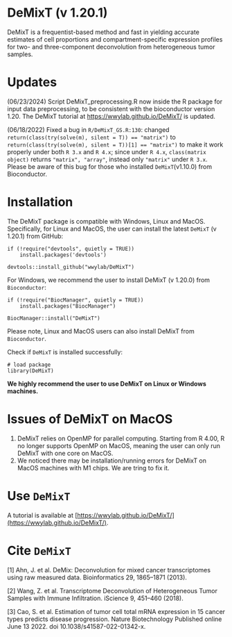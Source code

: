 # DeMixT (v 1.20.1)
DeMixT is a frequentist-based method and fast in yielding accurate estimates of cell proportions and compartment-specific expression profiles for two- and three-component deconvolution from heterogeneous tumor samples. 

# Updates
(06/23/2024) Script DeMixT_preprocessing.R now inside the R package for input data preprocessing, to be consistent with the bioconductor version 1.20.
The DeMixT tutorial at https://wwylab.github.io/DeMixT/ is updated.

(06/18/2022) Fixed a bug in ``R/DeMixT_GS.R:130``: changed ``return(class(try(solve(m), silent = T)) == "matrix")`` to ``return(class(try(solve(m), silent = T))[1] == "matrix")`` to make it work properly under both ``R 3.x`` and ``R 4.x``; since under ``R 4.x``, ``class(matrix object)`` returns ``"matrix", "array"``, instead only ``"matrix"``  under ``R 3.x``. Please be aware of this bug for those who installed ``DeMixT``(v1.10.0) from Bioconductor. 


# Installation
The DeMixT package is compatible with Windows, Linux and MacOS. Specifically, for Linux and MacOS, the user can install the latest ``DeMixT``  (v 1.20.1) from GitHub:

```
if (!require("devtools", quietly = TRUE))
    install.packages('devtools')

devtools::install_github("wwylab/DeMixT")
```

For Windows, we recommend the user to install DeMixT (v 1.20.0) from ``Bioconductor``:
```
if (!require("BiocManager", quietly = TRUE))
    install.packages("BiocManager")

BiocManager::install("DeMixT")
```

Please note, Linux and MacOS users can also install DeMixT from ``Bioconductor``. 

Check if ``DeMixT`` is installed successfully:
```
# load package
library(DeMixT)
```

**We highly recommend the user to use DeMixT on Linux or Windows machines.**
# Issues of DeMixT on MacOS

1. DeMixT relies on OpenMP for parallel computing. Starting from R 4.00, R no longer supports OpenMP on MacOS, meaning the user can only run DeMixT with one core on MacOS.
2. We noticed there may be installation/running errors for DeMixT on MacOS machines with M1 chips. We are tring to fix it.

# Use ``DeMixT``
A tutorial is available at [https://wwylab.github.io/DeMixT/](https://wwylab.github.io/DeMixT/).

# Cite ``DeMixT``

[1] Ahn, J. et al. DeMix: Deconvolution for mixed cancer transcriptomes using raw measured data. Bioinformatics 29, 1865–1871 (2013).

[2] Wang, Z. et al. Transcriptome Deconvolution of Heterogeneous Tumor Samples with Immune Infiltration. iScience 9, 451–460 (2018).

[3] Cao, S. et al. Estimation of tumor cell total mRNA expression in 15 cancer types predicts disease progression. Nature Biotechnology Published online June 13 2022. doi 10.1038/s41587-022-01342-x.

